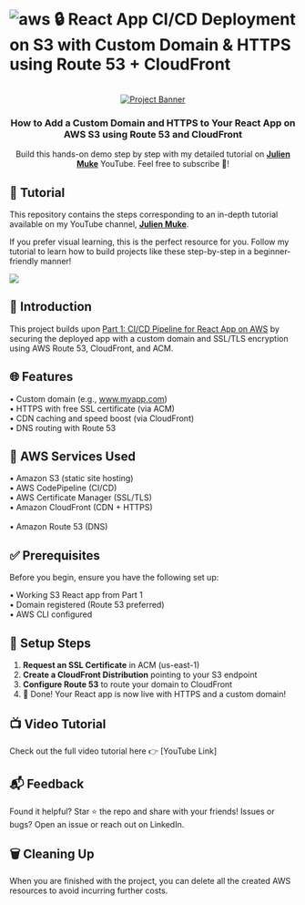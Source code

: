 # ![aws](https://github.com/julien-muke/Search-Engine-Website-using-AWS/assets/110755734/01cd6124-8014-4baa-a5fe-bd227844d263) 🔒 React App CI/CD Deployment on S3 with Custom Domain & HTTPS using Route 53 + CloudFront

<div align="center">

  <br />
    <a href="https://youtu.be/o4fNDCAqyzM" target="_blank">
      <img src="https://github.com/user-attachments/assets/e6a72dcf-a68d-4c23-ab94-4371c4a8f37b" alt="Project Banner">
    </a>
  <br />

<h3 align="center">How to Add a Custom Domain and HTTPS to Your React App on AWS S3 using Route 53 and CloudFront</h3>

   <div align="center">
     Build this hands-on demo step by step with my detailed tutorial on <a href="http://www.youtube.com/@julienmuke/videos" target="_blank"><b>Julien Muke</b></a> YouTube. Feel free to subscribe 🔔!
    </div>
</div>

## 🚨 Tutorial

This repository contains the steps corresponding to an in-depth tutorial available on my YouTube
channel, <a href="http://www.youtube.com/@julienmuke/videos" target="_blank"><b>Julien Muke</b></a>.

If you prefer visual learning, this is the perfect resource for you. Follow my tutorial to learn how to build projects
like these step-by-step in a beginner-friendly manner!

<a href="https://youtu.be/o4fNDCAqyzM" target="_blank"><img src="https://github.com/sujatagunale/EasyRead/assets/151519281/1736fca5-a031-4854-8c09-bc110e3bc16d" /></a>

## <a name="introduction">🤖 Introduction</a>

This project builds upon [Part 1: CI/CD Pipeline for React App on AWS](https://youtu.be/1k6s4shjpRc) by securing the deployed app with a custom domain and SSL/TLS encryption using AWS Route 53, CloudFront, and ACM.


## <a name="steps">🌐 Features</a>

• Custom domain (e.g., www.myapp.com)<br>
• HTTPS with free SSL certificate (via ACM)<br>
• CDN caching and speed boost (via CloudFront)<br>
• DNS routing with Route 53<br>

## <a name="steps">🧰 AWS Services Used</a>

• Amazon S3 (static site hosting)<br>
• AWS CodePipeline (CI/CD)<br>
• AWS Certificate Manager (SSL/TLS)<br>
• Amazon CloudFront (CDN + HTTPS)<br>  
• Amazon Route 53 (DNS)<br>

## <a name="pre">✅ Prerequisites</a>

Before you begin, ensure you have the following set up:
 
• Working S3 React app from Part 1<br>
• Domain registered (Route 53 preferred)<br>
• AWS CLI configured<br>

## <a name="steps">🚀 Setup Steps</a>

1. **Request an SSL Certificate** in ACM (us-east-1)<br>
2. **Create a CloudFront Distribution** pointing to your S3 endpoint<br>
3. **Configure Route 53** to route your domain to CloudFront<br>
4.  🎉 Done! Your React app is now live with HTTPS and a custom domain!<br>  

## 📺 Video Tutorial
Check out the full video tutorial here 👉 [YouTube Link]

## 📬 Feedback
Found it helpful? Star ⭐ the repo and share with your friends!
Issues or bugs? Open an issue or reach out on LinkedIn.


## 🗑️ Cleaning Up

When you are finished with the project, you can delete all the created AWS resources to avoid incurring further costs.
